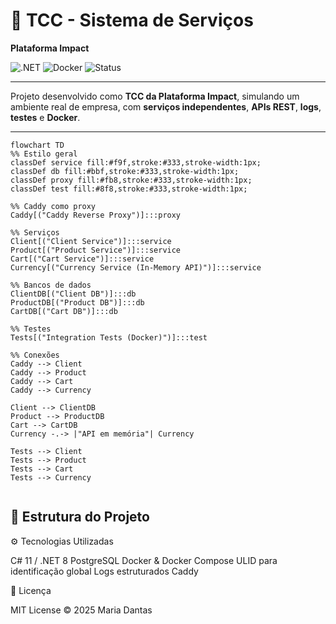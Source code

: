# 🚀 TCC - Sistema de Serviços
**Plataforma Impact**

![.NET](https://img.shields.io/badge/.NET-8.0-blue)
![Docker](https://img.shields.io/badge/Docker-Compose-blue)
![Status](https://img.shields.io/badge/Status-Em%20Desenvolvimento-yellow)

---

Projeto desenvolvido como **TCC da Plataforma Impact**, simulando um ambiente real de empresa, com **serviços independentes**, **APIs REST**, **logs**, **testes** e **Docker**.  

---

```mermaid
flowchart TD
%% Estilo geral
classDef service fill:#f9f,stroke:#333,stroke-width:1px;
classDef db fill:#bbf,stroke:#333,stroke-width:1px;
classDef proxy fill:#fb8,stroke:#333,stroke-width:1px;
classDef test fill:#8f8,stroke:#333,stroke-width:1px;

%% Caddy como proxy
Caddy[("Caddy Reverse Proxy")]:::proxy

%% Serviços
Client[("Client Service")]:::service
Product[("Product Service")]:::service
Cart[("Cart Service")]:::service
Currency[("Currency Service (In-Memory API)")]:::service

%% Bancos de dados
ClientDB[("Client DB")]:::db
ProductDB[("Product DB")]:::db
CartDB[("Cart DB")]:::db

%% Testes
Tests[("Integration Tests (Docker)")]:::test

%% Conexões
Caddy --> Client
Caddy --> Product
Caddy --> Cart
Caddy --> Currency

Client --> ClientDB
Product --> ProductDB
Cart --> CartDB
Currency -.-> |"API em memória"| Currency

Tests --> Client
Tests --> Product
Tests --> Cart
Tests --> Currency


```

## 📂 Estrutura do Projeto



⚙️ Tecnologias Utilizadas

C# 11 / .NET 8
PostgreSQL
Docker & Docker Compose
ULID para identificação global
Logs estruturados 
Caddy


📝 Licença

MIT License © 2025 Maria Dantas
